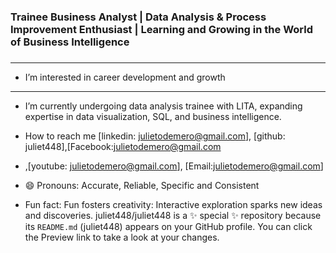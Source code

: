 ### Trainee Business Analyst | Data Analysis & Process Improvement Enthusiast | Learning and Growing in the World of Business Intelligence


### 

---
- I’m interested in career development and growth 
- --
- I’m currently undergoing data analysis trainee with LITA, expanding expertise in data visualization, SQL, and business intelligence.
  
 - How to reach me [linkedin: julietodemero@gmail.com], [github: juliet448],[Facebook:julietodemero@gmail.com
- ,[youtube: julietodemero@gmail.com], [Email:julietodemero@gmail.com]
- 😄 Pronouns: Accurate, Reliable, Specific and Consistent
- Fun fact: Fun fosters creativity: Interactive exploration sparks new ideas and discoveries.
juliet448/juliet448 is a ✨ special ✨ repository because its `README.md` (juliet448) appears on your GitHub profile.
You can click the Preview link to take a look at your changes.

